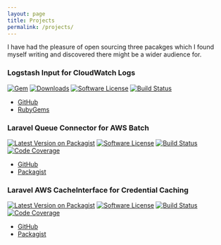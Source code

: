 ```yaml
---
layout: page
title: Projects
permalink: /projects/
---
```


I have had the pleasure of open sourcing three pacakges which I found myself
writing and discovered there might be a wider audience for.

### Logstash Input for CloudWatch Logs
[![Gem][ico-logstash-input-cwl-version]][link-logstash-input-cwl-rubygems]
[![Downloads][ico-logstash-input-cwl-downloads]][link-logstash-input-cwl-rubygems]
[![Software License][ico-logstash-input-cwl-license]][link-logstash-input-cwl-license]
[![Build Status][ico-logstash-input-cwl-travis]][link-logstash-input-cwl-travis]
* [GitHub](https://github.com/lukewaite/logstash-input-cloudwatch-logs/)
* [RubyGems](https://rubygems.org/gems/logstash-input-cloudwatch_logs/)

### Laravel Queue Connector for AWS Batch
[![Latest Version on Packagist][ico-laravel-queue-batch-version]][link-laravel-queue-batch-packagist]
[![Software License][ico-laravel-queue-batch-license]][link-laravel-queue-batch-license]
[![Build Status][ico-laravel-queue-batch-travis]][link-laravel-queue-batch-travis]
[![Code Coverage][ico-laravel-queue-batch-coverage]][link-laravel-queue-batch-coverage]
* [GitHub](https://github.com/lukewaite/laravel-queue-aws-batch/)
* [Packagist](https://packagist.org/packages/lukewaite/laravel-queue-aws-batch)

### Laravel AWS CacheInterface for Credential Caching
[![Latest Version on Packagist][ico-laravel-aws-cache-version]][link-laravel-aws-cache-packagist]
[![Software License][ico-laravel-aws-cache-license]][link-laravel-aws-cache-license]
[![Build Status][ico-laravel-aws-cache-travis]][link-laravel-aws-cache-travis]
[![Code Coverage][ico-laravel-aws-cache-coverage]][link-laravel-aws-cache-coverage]
* [GitHub](https://github.com/lukewaite/laravel-aws-cache-adapter/)
* [Packagist](https://packagist.org/packages/lukewaite/laravel-aws-cache-adapter)

[ico-logstash-input-cwl-version]: https://img.shields.io/gem/v/logstash-input-cloudwatch_logs.svg?style=flat-square
[ico-logstash-input-cwl-downloads]: https://img.shields.io/gem/dt/logstash-input-cloudwatch_logs.svg?style=flat-square
[ico-logstash-input-cwl-license]: https://img.shields.io/badge/License-Apache%202.0-blue.svg?style=flat-square
[ico-logstash-input-cwl-travis]: https://img.shields.io/travis/lukewaite/logstash-input-cloudwatch-logs.svg?style=flat-square

[link-logstash-input-cwl-rubygems]: https://rubygems.org/gems/logstash-input-cloudwatch_logs
[link-logstash-input-cwl-travis]: https://travis-ci.org/lukewaite/logstash-input-cloudwatch_logs
[link-logstash-input-cwl-license]: https://github.com/lukewaite/logstash-input-cloudwatch-logs/blob/master/LICENSE

[ico-laravel-queue-batch-version]: https://img.shields.io/packagist/v/lukewaite/laravel-queue-aws-batch.svg?style=flat-square
[ico-laravel-queue-batch-license]: https://img.shields.io/badge/license-MIT-brightgreen.svg?style=flat-square
[ico-laravel-queue-batch-travis]: https://img.shields.io/travis/lukewaite/laravel-queue-aws-batch/master.svg?style=flat-square
[ico-laravel-queue-batch-coverage]: https://img.shields.io/scrutinizer/coverage/g/lukewaite/laravel-queue-aws-batch/master.svg?style=flat-square

[link-laravel-queue-batch-packagist]: https://packagist.org/packages/lukewaite/laravel-queue-aws-batch
[link-laravel-queue-batch-travis]: https://travis-ci.org/lukewaite/laravel-queue-aws-batch
[link-laravel-queue-batch-coverage]: https://scrutinizer-ci.com/g/lukewaite/laravel-queue-aws-batch/?branch=master
[link-laravel-queue-batch-license]: https://github.com/lukewaite/laravel-queue-aws-batch/blob/master/LICENSE

[ico-laravel-aws-cache-version]: https://img.shields.io/packagist/v/lukewaite/laravel-aws-cache-adapter.svg?style=flat-square
[ico-laravel-aws-cache-license]: https://img.shields.io/badge/license-MIT-brightgreen.svg?style=flat-square
[ico-laravel-aws-cache-travis]: https://img.shields.io/travis/lukewaite/laravel-aws-cache-adapter/master.svg?style=flat-square
[ico-laravel-aws-cache-coverage]: https://img.shields.io/scrutinizer/coverage/g/lukewaite/laravel-aws-cache-adapter/master.svg?style=flat-square

[link-laravel-aws-cache-packagist]: https://packagist.org/packages/lukewaite/laravel-aws-cache-adapter
[link-laravel-aws-cache-travis]: https://travis-ci.org/lukewaite/laravel-aws-cache-adapter
[link-laravel-aws-cache-coverage]: https://scrutinizer-ci.com/g/lukewaite/laravel-aws-cache-adapter/?branch=master
[link-laravel-aws-cache-license]: https://github.com/lukewaite/laravel-aws-cache-adapter/blob/master/LICENSE
